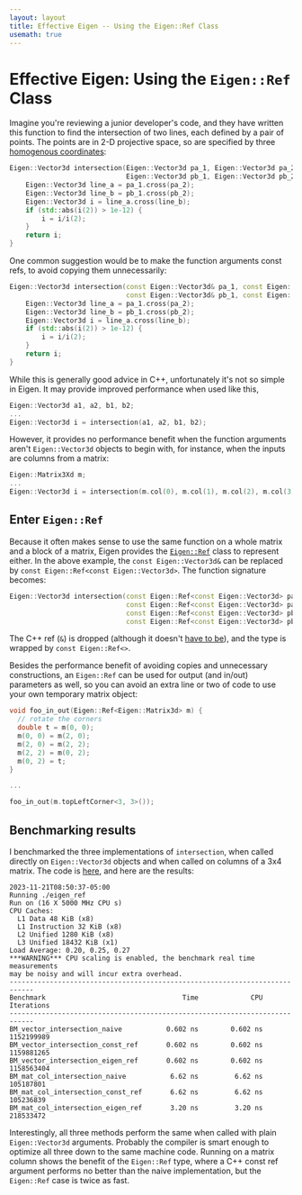 ```yaml
---
layout: layout
title: Effective Eigen -- Using the Eigen::Ref Class
usemath: true
---
```


Effective Eigen: Using the `Eigen::Ref` Class
=============================================

Imagine you're reviewing a junior developer's code, and they have written this function to find the intersection of two
lines, each defined by a pair of points. The points are in 2-D projective space, so are specified by three [homogenous
coordinates][wiki-homogeneous-coords]:

```cpp
Eigen::Vector3d intersection(Eigen::Vector3d pa_1, Eigen::Vector3d pa_2,
                             Eigen::Vector3d pb_1, Eigen::Vector3d pb_2) {
    Eigen::Vector3d line_a = pa_1.cross(pa_2);
    Eigen::Vector3d line_b = pb_1.cross(pb_2);
    Eigen::Vector3d i = line_a.cross(line_b);
    if (std::abs(i(2)) > 1e-12) {
        i = i/i(2);
    }
    return i;
}
```

One common suggestion would be to make the function arguments const refs, to avoid copying them unnecessarily:

```cpp
Eigen::Vector3d intersection(const Eigen::Vector3d& pa_1, const Eigen::Vector3d& pa_2,
                             const Eigen::Vector3d& pb_1, const Eigen::Vector3d& pb_2) {
    Eigen::Vector3d line_a = pa_1.cross(pa_2);
    Eigen::Vector3d line_b = pb_1.cross(pb_2);
    Eigen::Vector3d i = line_a.cross(line_b);
    if (std::abs(i(2)) > 1e-12) {
        i = i/i(2);
    }
    return i;
}
```

While this is generally good advice in C++, unfortunately it's not so simple in Eigen. It may provide improved
performance when used like this,
```cpp
Eigen::Vector3d a1, a2, b1, b2;
...
Eigen::Vector3d i = intersection(a1, a2, b1, b2);
```
However, it provides no performance benefit when the function arguments aren't `Eigen::Vector3d` objects to begin with,
for instance, when the inputs are columns from a matrix:
```cpp
Eigen::Matrix3Xd m;
...
Eigen::Vector3d i = intersection(m.col(0), m.col(1), m.col(2), m.col(3));
```

## Enter `Eigen::Ref`

Because it often makes sense to use the same function on a whole matrix and a block of a matrix, Eigen provides the
[`Eigen::Ref`][eigen-ref-doc] class to represent either. In the above example, the `const Eigen::Vector3d&` can be
replaced by `const Eigen::Ref<const Eigen::Vector3d>`. The function signature becomes:
```cpp
Eigen::Vector3d intersection(const Eigen::Ref<const Eigen::Vector3d> pa_1,
                             const Eigen::Ref<const Eigen::Vector3d> pa_2,
                             const Eigen::Ref<const Eigen::Vector3d> pb_1,
                             const Eigen::Ref<const Eigen::Vector3d> pb_2) {
```
The C++ ref (`&`) is dropped (although it doesn't [have to be][stackoverflow-eigen-ref]), and the type is wrapped by
`const Eigen::Ref<>`.

Besides the performance benefit of avoiding copies and unnecessary constructions, an `Eigen::Ref` can be used for output
(and in/out) parameters as well, so you can avoid an extra line or two of code to use your own temporary matrix object:
```cpp
void foo_in_out(Eigen::Ref<Eigen::Matrix3d> m) {
  // rotate the corners
  double t = m(0, 0);
  m(0, 0) = m(2, 0);
  m(2, 0) = m(2, 2);
  m(2, 2) = m(0, 2);
  m(0, 2) = t;
}

...

foo_in_out(m.topLeftCorner<3, 3>());
```

## Benchmarking results

I benchmarked the three implementations of `intersection`, when called directly on `Eigen::Vector3d` objects and when
called on columns of a 3x4 matrix. The code is [here][benchmark-code], and here are the results:

```
2023-11-21T08:50:37-05:00
Running ./eigen_ref
Run on (16 X 5000 MHz CPU s)
CPU Caches:
  L1 Data 48 KiB (x8)
  L1 Instruction 32 KiB (x8)
  L2 Unified 1280 KiB (x8)
  L3 Unified 18432 KiB (x1)
Load Average: 0.20, 0.25, 0.27
***WARNING*** CPU scaling is enabled, the benchmark real time measurements
may be noisy and will incur extra overhead.
----------------------------------------------------------------------------
Benchmark                                  Time             CPU   Iterations
----------------------------------------------------------------------------
BM_vector_intersection_naive           0.602 ns        0.602 ns   1152199989
BM_vector_intersection_const_ref       0.602 ns        0.602 ns   1159881265
BM_vector_intersection_eigen_ref       0.602 ns        0.602 ns   1158563404
BM_mat_col_intersection_naive           6.62 ns         6.62 ns    105187801
BM_mat_col_intersection_const_ref       6.62 ns         6.62 ns    105236839
BM_mat_col_intersection_eigen_ref       3.20 ns         3.20 ns    218533472
```

Interestingly, all three methods perform the same when called with plain `Eigen::Vector3d` arguments. Probably the
compiler is smart enough to optimize all three down to the same machine code. Running on a matrix column shows the
benefit of the `Eigen::Ref` type, where a C++ const ref argument performs no better than the naive implementation, but
the `Eigen::Ref` case is twice as fast.

[wiki-homogeneous-coords]: https://en.wikipedia.org/wiki/Homogeneous_coordinates
[stackoverflow-eigen-ref]: https://stackoverflow.com/questions/21132538/correct-usage-of-the-eigenref-class
[eigen-ref-doc]: https://eigen.tuxfamily.org/dox/classEigen_1_1Ref.html
[benchmark-code]: https://github.com/JStech/effective-eigen/blob/main/eigen_ref/eigen_ref.cpp
